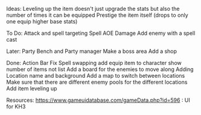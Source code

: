 Ideas:
Leveling up the item doesn't just upgrade the stats but also the number of times it can be equipped
Prestige the item itself (drops to only one equip higher base stats)

To Do:
Attack and spell targeting
Spell AOE Damage
Add enemy with a spell cast

Later:
Party Bench and Party manager
Make a boss area
Add a shop

Done:
Action Bar
Fix Spell swapping
add equip item to character
show number of items not list
Add a board for the enemies to move along
Adding Location name and background
Add a map to switch between locations
Make sure that there are different enemy pools for the different locations
Add item leveling up


Resources:
https://www.gameuidatabase.com/gameData.php?id=596 : UI for KH3
